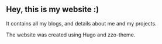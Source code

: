 ## Hey, this is my website :)

It contains all my blogs, and details about me and my projects.

The website was created using Hugo and zzo-theme.
